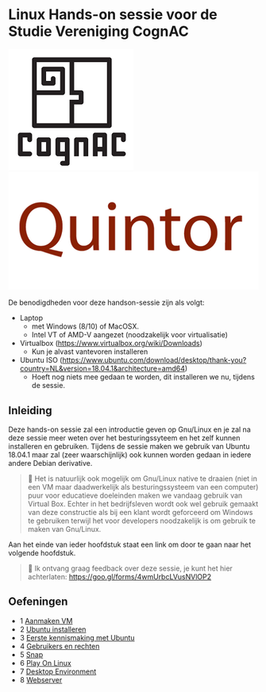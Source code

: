 # Linux Hands-on sessie voor de Studie Vereniging CognAC

 ![](img/svgognac.png) ![](img/quintor.png)

De benodigdheden voor deze handson-sessie zijn als volgt:

- Laptop 
  - met Windows (8/10) of MacOSX.
  - Intel VT of AMD-V aangezet (noodzakelijk voor  virtualisatie)
- Virtualbox (https://www.virtualbox.org/wiki/Downloads) 
  - Kun je alvast vantevoren installeren
- Ubuntu ISO (https://www.ubuntu.com/download/desktop/thank-you?country=NL&version=18.04.1&architecture=amd64)
  - Hoeft nog niets mee gedaan te worden, dit installeren we nu, tijdens de sessie.

## Inleiding

Deze hands-on sessie zal een introductie geven op Gnu/Linux en je zal na deze sessie meer weten over het besturingssyteem en het zelf kunnen installeren en gebruiken. Tijdens de sessie maken we gebruik van Ubuntu 18.04.1 maar zal (zeer waarschijnlijk) ook kunnen worden gedaan in iedere andere Debian derivative. 

> :pushpin: Het is natuurlijk ook mogelijk om Gnu/Linux native te draaien (niet in een VM maar daadwerkelijk als besturingssysteem van een computer) puur voor educatieve doeleinden maken we vandaag gebruik van Virtual Box. Echter in het bedrijfsleven wordt ook wel gebruik gemaakt van deze constructie als bij een klant wordt geforceerd om Windows te gebruiken terwijl het voor developers noodzakelijk is om gebruik te maken van Gnu/Linux.

Aan het einde van ieder hoofdstuk staat een link om door te gaan naar het volgende hoofdstuk.

>  :tomato: Ik ontvang graag feedback over deze sessie, je kunt het hier achterlaten: https://goo.gl/forms/4wmUrbcLVusNVlOP2

## Oefeningen

* 1 [Aanmaken VM](https://github.com/xanvierb/radboud-linux/tree/master/aamaken_vm)
* 2 [Ubuntu installeren](https://github.com/xanvierb/radboud-linux/tree/master/install_ubuntu)
* 3 [Eerste kennismaking met Ubuntu](https://github.com/xanvierb/radboud-linux/tree/master/kennismaking)
* 4 [Gebruikers en rechten](https://github.com/xanvierb/radboud-linux/tree/master/users)
* 5 [Snap](https://github.com/xanvierb/radboud-linux/tree/master/snap)
* 6 [Play On Linux](https://github.com/xanvierb/radboud-linux/tree/master/playonlinux)
* 7 [Desktop Environment](https://github.com/xanvierb/radboud-linux/tree/master/desktopenv)
* 8 [Webserver](https://github.com/xanvierb/radboud-linux/tree/master/webserver)